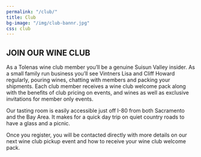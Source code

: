 ```yaml
---
permalink: "/club/"
title: Club
bg-image: "/img/club-bannr.jpg"
css: club
---
```

## JOIN OUR WINE CLUB

As a Tolenas wine club member you’ll be a genuine Suisun Valley insider. As a small family run business you’ll see Vintners Lisa and Cliff Howard regularly, pouring wines, chatting with members and packing your shipments. Each club member receives a wine club welcome pack along with the benefits of club pricing on events, and wines as well as exclusive invitations for member only events.

Our tasting room is easily accessible just off I-80 from both Sacramento and the Bay Area. It makes for a quick day trip on quiet country roads to have a glass and a picnic.

Once you register, you will be contacted directly with more details on our next wine club pickup event and how to receive your wine club welcome pack.

<div id="c7-content"></div>
